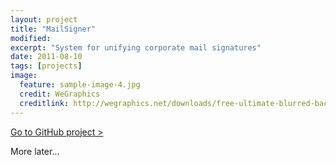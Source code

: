 ```yaml
---
layout: project
title: "MailSigner"
modified:
excerpt: "System for unifying corporate mail signatures"
date: 2011-08-10
tags: [projects]
image:
  feature: sample-image-4.jpg
  credit: WeGraphics
  creditlink: http://wegraphics.net/downloads/free-ultimate-blurred-background-pack/
---
```


<div markdown="0"><a href="https://github.com/jiekebo/MailSignerServer" class="btn">Go to GitHub project ></a></div>

More later...